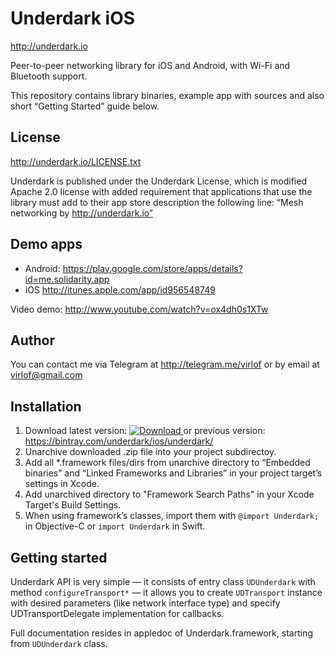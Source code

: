 # Underdark iOS
http://underdark.io

Peer-to-peer networking library for iOS and Android, with Wi-Fi and Bluetooth support.

This repository contains library binaries, example app with sources and also short “Getting Started” guide below.

## License
http://underdark.io/LICENSE.txt

Underdark is published under the Underdark License, which is modified Apache 2.0 license with added requirement that applications that use the library must add to their app store description the following line: “Mesh networking by http://underdark.io”

## Demo apps
* Android: https://play.google.com/store/apps/details?id=me.solidarity.app
* iOS http://itunes.apple.com/app/id956548749

Video demo: http://www.youtube.com/watch?v=ox4dh0s1XTw

## Author
You can contact me via Telegram at http://telegram.me/virlof or by email at virlof@gmail.com

## Installation
1. Download latest version: [ ![Download](https://api.bintray.com/packages/underdark/ios/underdark/images/download.svg) ](https://bintray.com/underdark/ios/underdark/_latestVersion#files) or previous version: https://bintray.com/underdark/ios/underdark/
2. Unarchive downloaded .zip file into your project subdirectoy.
3. Add all *.framework files/dirs from unarchive directory to “Embedded binaries” and “Linked Frameworks and Libraries” in your project target’s settings in Xcode.
4. Add unarchived directory to "Framework Search Paths" in your Xcode Target's Build Settings.
4. When using framework’s classes, import them with ```@import Underdark;``` in Objective-C or ```import Underdark``` in Swift.

## Getting started
Underdark API is very simple — it consists of entry class `UDUnderdark` with method `configureTransport*` — it allows you to create `UDTransport` instance with desired parameters (like network interface type) and specify UDTransportDelegate implementation for callbacks.

Full documentation resides in appledoc of Underdark.framework, starting from `UDUnderdark` class.
